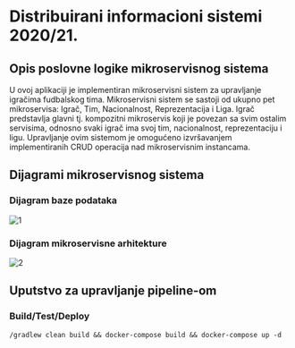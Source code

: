 # Distribuirani informacioni sistemi 2020/21.

## Opis poslovne logike mikroservisnog sistema

U ovoj aplikaciji je implementiran mikroservisni sistem za upravljanje igračima fudbalskog tima. Mikroservisni sistem se sastoji od ukupno pet mikroservisa: Igrač, Tim, Nacionalnost, Reprezentacija i Liga. Igrač predstavlja glavni tj. kompozitni mikroservis koji je povezan sa svim ostalim servisima, odnosno svaki igrač ima svoj tim, nacionalnost, reprezentaciju i ligu. Upravljanje ovim sistemom je omogućeno izvršavanjem implementiranih CRUD operacija nad mikroservisnim instancama.

## Dijagrami mikroservisnog sistema

### Dijagram baze podataka

![1](https://i.ibb.co/J53j6m0/database-diagram.png)

### Dijagram mikroservisne arhitekture

![2](https://i.ibb.co/FJbYBWx/architecture-diagram.png)

## Uputstvo za upravljanje pipeline-om

### Build/Test/Deploy

```
/gradlew clean build && docker-compose build && docker-compose up -d
```
